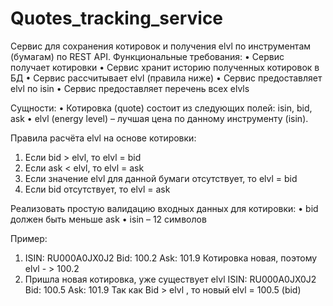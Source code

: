 # Quotes_tracking_service

Cервис для сохранения котировок и получения elvl по
инструментам (бумагам) по REST API.
Функциональные требования:
• Сервис получает котировки
• Сервис хранит историю полученных котировок в БД
• Сервис рассчитывает elvl (правила ниже)
• Сервис предоставляет elvl по isin
• Сервис предоставляет перечень всех elvls

Сущности:
• Котировка (quote) состоит из следующих полей: isin, bid, ask
• elvl (energy level) – лучшая цена по данному инструменту (isin).

Правила расчёта elvl на основе котировки:
1. Если bid > elvl, то elvl = bid
2. Если ask < elvl, то elvl = ask
3. Если значение elvl для данной бумаги отсутствует, то elvl = bid
4. Если bid отсутствует, то elvl = ask

Реализовать простую валидацию входных данных для котировки:
• bid должен быть меньше ask
• isin – 12 символов

Пример:
1. ISIN: RU000A0JX0J2
Bid: 100.2
Ask: 101.9
Котировка новая, поэтому elvl - > 100.2
2. Пришла новая котировка, уже существует elvl
ISIN: RU000A0JX0J2
Bid: 100.5
Ask: 101.9
Так как Bid > elvl , то новый elvl = 100.5 (bid)
